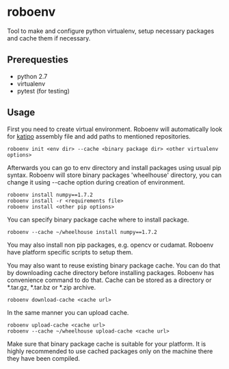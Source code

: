 roboenv
=======

Tool to make and configure python virtualenv, setup necessary packages and cache them if necessary.

## Prerequesties
* python 2.7
* virtualenv
* pytest (for testing)

## Usage
First you need to create virtual environment. Roboenv will automatically look
for [katipo](https://github.com/braincorp/katipo) assembly file and add paths
to mentioned repositories.

    roboenv init <env dir> --cache <binary package dir> <other virtualenv options>

Afterwards you can go to env directory and install packages using usual pip syntax.
Roboenv will store binary packages 'wheelhouse' directory, you can change it
using --cache option during creation of environment.

    roboenv install numpy==1.7.2
    roboenv install -r <requirements file>
    roboenv install <other pip options>

You can specify binary package cache where to install package.

    roboenv --cache ~/wheelhouse install numpy==1.7.2

You may also install non pip packages, e.g. opencv or cudamat. Roboenv have
platform specific scripts to setup them.

You may also want to reuse existing binary package cache. You can do that by
downloading cache directory before installing packages. Roboenv has convenience
command to do that. Cache can be stored as a directory or *.tar.gz, *.tar.bz or
*.zip archive.

    roboenv download-cache <cache url>

In the same manner you can upload cache.
  
    roboenv upload-cache <cache url>
    roboenv --cache ~/wheelhouse upload-cache <cache url>

Make sure that binary package cache is suitable for your platform. It is highly
recommended to use cached packages only on the machine there they have been compiled.
